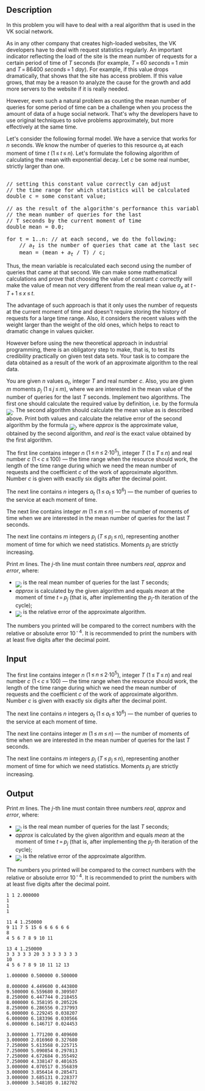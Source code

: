 ## Description

<div><p><span class="tex-font-style-it">In this problem you will have to deal with a real algorithm that is used in the VK social network.</span></p><p>As in any other company that creates high-loaded websites, the VK developers have to deal with request statistics regularly. An important indicator reflecting the load of the site is the mean number of requests for a certain period of time of <span class="tex-span"><i>T</i></span> seconds (for example, <span class="tex-span"><i>T</i> = 60&nbsp;<i>seconds</i> = 1&nbsp;<i>min</i></span> and <span class="tex-span"><i>T</i> = 86400&nbsp;<i>seconds</i> = 1&nbsp;<i>day</i></span>). For example, if this value drops dramatically, that shows that the site has access problem. If this value grows, that may be a reason to analyze the cause for the growth and add more servers to the website if it is really needed.</p><p>However, even such a natural problem as counting the mean number of queries for some period of time can be a challenge when you process the amount of data of a huge social network. That's why the developers have to use original techniques to solve problems approximately, but more effectively at the same time.</p><p>Let's consider the following formal model. We have a service that works for <span class="tex-span"><i>n</i></span> seconds. We know the number of queries to this resource <span class="tex-span"><i>a</i><sub class="lower-index"><i>t</i></sub></span> at each moment of time <span class="tex-span"><i>t</i></span> (<span class="tex-span">1 ≤ <i>t</i> ≤ <i>n</i></span>). Let's formulate the following algorithm <span class="tex-font-style-it">of calculating the mean with exponential decay</span>. Let <span class="tex-span"><i>c</i></span> be some real number, strictly larger than one.</p><pre class="verbatim"><br>// setting this constant value correctly can adjust   <br>// the time range for which statistics will be calculated<br>double c = <span class="tex-font-style-it">some constant value</span>; <br><br>// as the result of the algorithm's performance this variable will contain <br>// the mean number of queries for the last <br>// T seconds by the current moment of time<br>double mean = 0.0; <br><br>for t = 1..n: // at each second, we do the following:<br>    // <span class="tex-span"><i>a</i><sub class="lower-index"><i>t</i></sub></span> is the number of queries that came at the last second;<br>    mean = (mean + <span class="tex-span"><i>a</i><sub class="lower-index"><i>t</i></sub></span> / T) / c;<br></pre><p>Thus, the mean variable is recalculated each second using the number of queries that came at that second. We can make some mathematical calculations and prove that choosing the value of constant <span class="tex-span"><i>c</i></span> correctly will make the value of <span class="tex-font-style-tt">mean</span> not very different from the real mean value <span class="tex-span"><i>a</i><sub class="lower-index"><i>x</i></sub></span> at <span class="tex-span"><i>t</i> - <i>T</i> + 1 ≤ <i>x</i> ≤ <i>t</i></span>. </p><p>The advantage of such approach is that it only uses the number of requests at the current moment of time and doesn't require storing the history of requests for a large time range. Also, it considers the recent values with the weight larger than the weight of the old ones, which helps to react to dramatic change in values quicker.</p><p>However before using the new theoretical approach in industrial programming, there is an obligatory step to make, that is, to test its credibility practically on given test data sets. Your task is to compare the data obtained as a result of the work of an approximate algorithm to the real data. </p><p>You are given <span class="tex-span"><i>n</i></span> values <span class="tex-span"><i>a</i><sub class="lower-index"><i>t</i></sub></span>, integer <span class="tex-span"><i>T</i></span> and real number <span class="tex-span"><i>c</i></span>. Also, you are given <span class="tex-span"><i>m</i></span> moments <span class="tex-span"><i>p</i><sub class="lower-index"><i>j</i></sub></span> (<span class="tex-span">1 ≤ <i>j</i> ≤ <i>m</i></span>), where we are interested in the mean value of the number of queries for the last <span class="tex-span"><i>T</i></span> seconds. Implement two algorithms. The first one should calculate the required value by definition, i.e. by the formula <img align="middle" class="tex-formula" src="file://sjQAlIuc.png" style="max-width: 100.0%;max-height: 100.0%;">. The second algorithm should calculate the mean value as is described above. Print both values and calculate the relative error of the second algorithm by the formula <img align="middle" class="tex-formula" src="file://tW68E45u.png" style="max-width: 100.0%;max-height: 100.0%;">, where <span class="tex-span"><i>approx</i></span> is the approximate value, obtained by the second algorithm, and <span class="tex-span"><i>real</i></span> is the exact value obtained by the first algorithm.</p></div><div class="input-specification"><p>The first line contains integer <span class="tex-span"><i>n</i></span> (<span class="tex-span">1 ≤ <i>n</i> ≤ 2·10<sup class="upper-index">5</sup></span>), integer <span class="tex-span"><i>T</i></span> (<span class="tex-span">1 ≤ <i>T</i> ≤ <i>n</i></span>) and real number <span class="tex-span"><i>c</i></span> (<span class="tex-span">1 &lt; <i>c</i> ≤ 100</span>) — the time range when the resource should work, the length of the time range during which we need the mean number of requests and the coefficient <span class="tex-span"><i>c</i></span> of the work of approximate algorithm. Number <span class="tex-span"><i>c</i></span> is given with exactly six digits after the decimal point.</p><p>The next line contains <span class="tex-span"><i>n</i></span> integers <span class="tex-span"><i>a</i><sub class="lower-index"><i>t</i></sub></span> (<span class="tex-span">1 ≤ <i>a</i><sub class="lower-index"><i>t</i></sub> ≤ 10<sup class="upper-index">6</sup></span>) — the number of queries to the service at each moment of time.</p><p>The next line contains integer <span class="tex-span"><i>m</i></span> (<span class="tex-span">1 ≤ <i>m</i> ≤ <i>n</i></span>) — the number of moments of time when we are interested in the mean number of queries for the last <span class="tex-span"><i>T</i></span> seconds.</p><p>The next line contains <span class="tex-span"><i>m</i></span> integers <span class="tex-span"><i>p</i><sub class="lower-index"><i>j</i></sub></span> (<span class="tex-span"><i>T</i> ≤ <i>p</i><sub class="lower-index"><i>j</i></sub> ≤ <i>n</i></span>), representing another moment of time for which we need statistics. Moments <span class="tex-span"><i>p</i><sub class="lower-index"><i>j</i></sub></span> are strictly increasing.</p></div><div class="output-specification"><p>Print <span class="tex-span"><i>m</i></span> lines. The <span class="tex-span"><i>j</i></span>-th line must contain three numbers <span class="tex-span"><i>real</i></span>, <span class="tex-span"><i>approx</i></span> and <span class="tex-span"><i>error</i></span>, where:</p><ul> <li> <img align="middle" class="tex-formula" src="file://6CQn6QhI.png" style="max-width: 100.0%;max-height: 100.0%;"> is the real mean number of queries for the last <span class="tex-span"><i>T</i></span> seconds; </li><li> <span class="tex-span"><i>approx</i></span> is calculated by the given algorithm and equals <span class="tex-span"><i>mean</i></span> at the moment of time <span class="tex-span"><i>t</i> = <i>p</i><sub class="lower-index"><i>j</i></sub></span> (that is, after implementing the <span class="tex-span"><i>p</i><sub class="lower-index"><i>j</i></sub></span>-th iteration of the cycle); </li><li> <img align="middle" class="tex-formula" src="file://bjcOT47Y.png" style="max-width: 100.0%;max-height: 100.0%;"> is the relative error of the approximate algorithm. </li></ul><p>The numbers you printed will be compared to the correct numbers with the relative or absolute error <span class="tex-span">10<sup class="upper-index"> - 4</sup></span>. It is recommended to print the numbers with at least five digits after the decimal point.</p></div>

## Input

<p>The first line contains integer <span class="tex-span"><i>n</i></span> (<span class="tex-span">1 ≤ <i>n</i> ≤ 2·10<sup class="upper-index">5</sup></span>), integer <span class="tex-span"><i>T</i></span> (<span class="tex-span">1 ≤ <i>T</i> ≤ <i>n</i></span>) and real number <span class="tex-span"><i>c</i></span> (<span class="tex-span">1 &lt; <i>c</i> ≤ 100</span>) — the time range when the resource should work, the length of the time range during which we need the mean number of requests and the coefficient <span class="tex-span"><i>c</i></span> of the work of approximate algorithm. Number <span class="tex-span"><i>c</i></span> is given with exactly six digits after the decimal point.</p><p>The next line contains <span class="tex-span"><i>n</i></span> integers <span class="tex-span"><i>a</i><sub class="lower-index"><i>t</i></sub></span> (<span class="tex-span">1 ≤ <i>a</i><sub class="lower-index"><i>t</i></sub> ≤ 10<sup class="upper-index">6</sup></span>) — the number of queries to the service at each moment of time.</p><p>The next line contains integer <span class="tex-span"><i>m</i></span> (<span class="tex-span">1 ≤ <i>m</i> ≤ <i>n</i></span>) — the number of moments of time when we are interested in the mean number of queries for the last <span class="tex-span"><i>T</i></span> seconds.</p><p>The next line contains <span class="tex-span"><i>m</i></span> integers <span class="tex-span"><i>p</i><sub class="lower-index"><i>j</i></sub></span> (<span class="tex-span"><i>T</i> ≤ <i>p</i><sub class="lower-index"><i>j</i></sub> ≤ <i>n</i></span>), representing another moment of time for which we need statistics. Moments <span class="tex-span"><i>p</i><sub class="lower-index"><i>j</i></sub></span> are strictly increasing.</p>

## Output

<p>Print <span class="tex-span"><i>m</i></span> lines. The <span class="tex-span"><i>j</i></span>-th line must contain three numbers <span class="tex-span"><i>real</i></span>, <span class="tex-span"><i>approx</i></span> and <span class="tex-span"><i>error</i></span>, where:</p><ul> <li> <img align="middle" class="tex-formula" src="file://6CQn6QhI.png" style="max-width: 100.0%;max-height: 100.0%;"> is the real mean number of queries for the last <span class="tex-span"><i>T</i></span> seconds; </li><li> <span class="tex-span"><i>approx</i></span> is calculated by the given algorithm and equals <span class="tex-span"><i>mean</i></span> at the moment of time <span class="tex-span"><i>t</i> = <i>p</i><sub class="lower-index"><i>j</i></sub></span> (that is, after implementing the <span class="tex-span"><i>p</i><sub class="lower-index"><i>j</i></sub></span>-th iteration of the cycle); </li><li> <img align="middle" class="tex-formula" src="file://bjcOT47Y.png" style="max-width: 100.0%;max-height: 100.0%;"> is the relative error of the approximate algorithm. </li></ul><p>The numbers you printed will be compared to the correct numbers with the relative or absolute error <span class="tex-span">10<sup class="upper-index"> - 4</sup></span>. It is recommended to print the numbers with at least five digits after the decimal point.</p>





```input1
1 1 2.000000
1
1
1

```




```input2
11 4 1.250000
9 11 7 5 15 6 6 6 6 6 6
8
4 5 6 7 8 9 10 11

```




```input3
13 4 1.250000
3 3 3 3 3 20 3 3 3 3 3 3 3
10
4 5 6 7 8 9 10 11 12 13

```




```output1
1.000000 0.500000 0.500000

```




```output2
8.000000 4.449600 0.443800
9.500000 6.559680 0.309507
8.250000 6.447744 0.218455
8.000000 6.358195 0.205226
8.250000 6.286556 0.237993
6.000000 6.229245 0.038207
6.000000 6.183396 0.030566
6.000000 6.146717 0.024453

```




```output3
3.000000 1.771200 0.409600
3.000000 2.016960 0.327680
7.250000 5.613568 0.225715
7.250000 5.090854 0.297813
7.250000 4.672684 0.355492
7.250000 4.338147 0.401635
3.000000 4.070517 0.356839
3.000000 3.856414 0.285471
3.000000 3.685131 0.228377
3.000000 3.548105 0.182702

```


